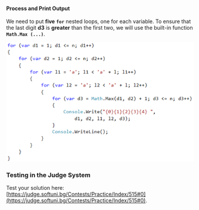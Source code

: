 #### Process and Print Output

We need to put **five** **`for`** nested loops, one for each variable. To ensure that the last digit **d3** is **greater** than the first two, we will use the built-in function **`Math.Max ​​(...)`**. 
 

![](/assets/chapter-7-exam-preparation-images/01.stupid-password-generator-2.png)


### Testing in the Judge System

Test your solution here: [https://judge.softuni.bg/Contests/Practice/Index/515#0](https://judge.softuni.bg/Contests/Practice/Index/515#0).
